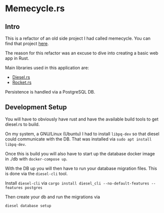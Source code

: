 # Memecycle.rs

## Intro

This is a refactor of an old side project I had called memecycle. You can find
that project [here](https://github.com/vincepmartin/memecycle).

The reason for this refactor was an excuse to dive into creating a basic web
app in Rust.

Main libraries used in this application are:

- [Diesel.rs](https://diesel.rs)
- [Rocket.rs](https://rocket.rs)

Persistence is handled via a PostgreSQL DB.

## Development Setup

You will have to obviously have rust and have the available build tools to get
diesel.rs to build.

On my system, a GNU/Linux (Ubuntu) I had to install `libpq-dev` so that diesel
could communicate with the DB. That was installed via `sudo apt install libpq-dev`.

Once this is build you will also have to start up the database docker image in
./db with `docker-compose up`.

With the DB up you will then have to run your database migration files. This
is done via the `diesel-cli` tool.

Install `diesel-cli` via
`cargo install diesel_cli --no-default-features --features postgres`

Then create your db and run the migrations via

`diesel database setup`
